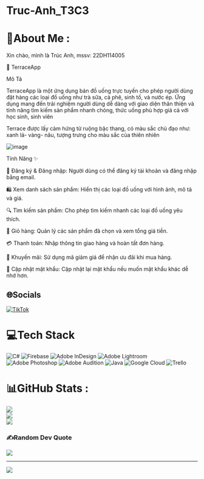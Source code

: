 # Truc-Anh_T3C3
# 💫About Me :
Xin chào, mình là Trúc Anh, mssv: 22DH114005

🥤 TerraceApp

Mô Tả

TerraceApp là một ứng dụng bán đồ uống trực tuyến cho phép người dùng đặt hàng các loại đồ uống như trà sữa, cà phê, sinh tố, và nước ép. Ứng dụng mang đến trải nghiệm người dùng dễ dàng với giao diện thân thiện và tính năng tìm kiếm sản phẩm nhanh chóng, thức uống phù hợp giá cả với học sinh, sinh viên

Terrace được lấy cảm hứng từ ruộng bậc thang, có màu sắc chủ đạo như: xanh lá- vàng- nâu, tượng trưng cho màu sắc của thiên nhiên

![image](https://github.com/user-attachments/assets/71bff9ef-0afe-4895-be33-3e7499257829)

Tính Năng ✨

🔐 Đăng ký & Đăng nhập: Người dùng có thể đăng ký tài khoản và đăng nhập bằng email.

🛍️ Xem danh sách sản phẩm: Hiển thị các loại đồ uống với hình ảnh, mô tả và giá.

🔍 Tìm kiếm sản phẩm: Cho phép tìm kiếm nhanh các loại đồ uống yêu thích.

🛒 Giỏ hàng: Quản lý các sản phẩm đã chọn và xem tổng giá tiền.

💳 Thanh toán: Nhập thông tin giao hàng và hoàn tất đơn hàng.

🎁 Khuyến mãi: Sử dụng mã giảm giá để nhận ưu đãi khi mua hàng.

🔑 Cập nhật mật khẩu: Cập nhật lại mật khẩu nếu muốn mật khẩu khác dễ nhớ hơn.

## 🌐Socials
[![TikTok](https://img.shields.io/badge/TikTok-%23000000.svg?logo=TikTok&logoColor=white)](https://tiktok.com/@Terrace.com) 

# 💻Tech Stack
![C#](https://img.shields.io/badge/c%23-%23239120.svg?style=for-the-badge&logo=c-sharp&logoColor=white) ![Firebase](https://img.shields.io/badge/firebase-%23039BE5.svg?style=for-the-badge&logo=firebase) ![Adobe InDesign](https://img.shields.io/badge/Adobe%20InDesign-49021F?style=for-the-badge&logo=adobeindesign&logoColor=white) ![Adobe Lightroom](https://img.shields.io/badge/Adobe%20Lightroom-31A8FF.svg?style=for-the-badge&logo=Adobe%20Lightroom&logoColor=white) ![Adobe Photoshop](https://img.shields.io/badge/adobephotoshop-%2331A8FF.svg?style=for-the-badge&logo=adobephotoshop&logoColor=white) ![Adobe Audition](https://img.shields.io/badge/Adobe%20Audition-9999FF.svg?style=for-the-badge&logo=Adobe%20Audition&logoColor=white) ![Java](https://img.shields.io/badge/java-%23ED8B00.svg?style=for-the-badge&logo=java&logoColor=white) ![Google Cloud](https://img.shields.io/badge/Google%20Cloud-%234285F4.svg?style=for-the-badge&logo=google-cloud&logoColor=white) ![Trello](https://img.shields.io/badge/Trello-%23026AA7.svg?style=for-the-badge&logo=Trello&logoColor=white)
# 📊GitHub Stats :
![](https://github-readme-stats.vercel.app/api?username=TrucAnh99&theme=radical&hide_border=false&include_all_commits=false&count_private=false)<br/>
![](https://github-readme-streak-stats.herokuapp.com/?user=TrucAnh99&theme=radical&hide_border=false)<br/>
![](https://github-readme-stats.vercel.app/api/top-langs/?username=TrucAnh99&theme=radical&hide_border=false&include_all_commits=false&count_private=false&layout=compact)

### ✍️Random Dev Quote
![](https://quotes-github-readme.vercel.app/api?type=horizontal&theme=light)

---
[![](https://visitcount.itsvg.in/api?id=TrucAnh99&icon=0&color=0)](https://visitcount.itsvg.in)
